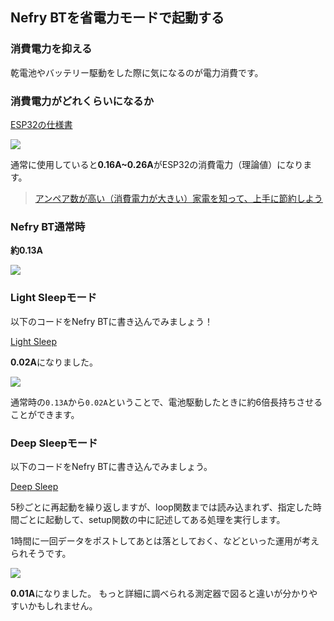 
## Nefry BTを省電力モードで起動する

### 消費電力を抑える

乾電池やバッテリー駆動をした際に気になるのが電力消費です。

### 消費電力がどれくらいになるか

[ESP32の仕様書](http://akizukidenshi.com/download/ds/espressifsystems/esp_wroom_32_datasheet_en.pdf)

![](https://i.gyazo.com/d435df3d57b89b3849caa398404b3f36.png)

通常に使用していると**0.16A~0.26A**がESP32の消費電力（理論値）になります。

> [アンペア数が高い（消費電力が大きい）家電を知って、上手に節約しよう](https://enechange.jp/articles/large-consumption-appliances)

### Nefry BT通常時

**約0.13A**

![](https://i.gyazo.com/d3ff6528fff0ba2a3c4a6c29494dc919.jpg)

### Light Sleepモード

以下のコードをNefry BTに書き込んでみましょう！

[Light Sleep](https://github.com/n0bisuke/20180119_tokushima/blob/master/step5_tips/5.2_power_saving/5.2.1_light_sleep/5.2.1_light_sleep.ino)

**0.02A**になりました。

![](https://i.gyazo.com/503c45f7987931d3486c43ff644aa1ab.jpg)

通常時の`0.13A`から`0.02A`ということで、電池駆動したときに約6倍長持ちさせることができます。

### Deep Sleepモード

以下のコードをNefry BTに書き込んでみましょう。

[Deep Sleep](https://github.com/n0bisuke/20180119_tokushima/blob/master/step5_tips/5.2_power_saving/5.2.2_deep_sleep/5.2.2_deep_sleep.ino)

5秒ごとに再起動を繰り返しますが、loop関数までは読み込まれず、指定した時間ごとに起動して、setup関数の中に記述してある処理を実行します。

1時間に一回データをポストしてあとは落としておく、などといった運用が考えられそうです。

![](https://i.gyazo.com/594ad90cf2c8700ac45eb2fe29c081ed.jpg)

**0.01A**になりました。
もっと詳細に調べられる測定器で図ると違いが分かりやすいかもしれません。